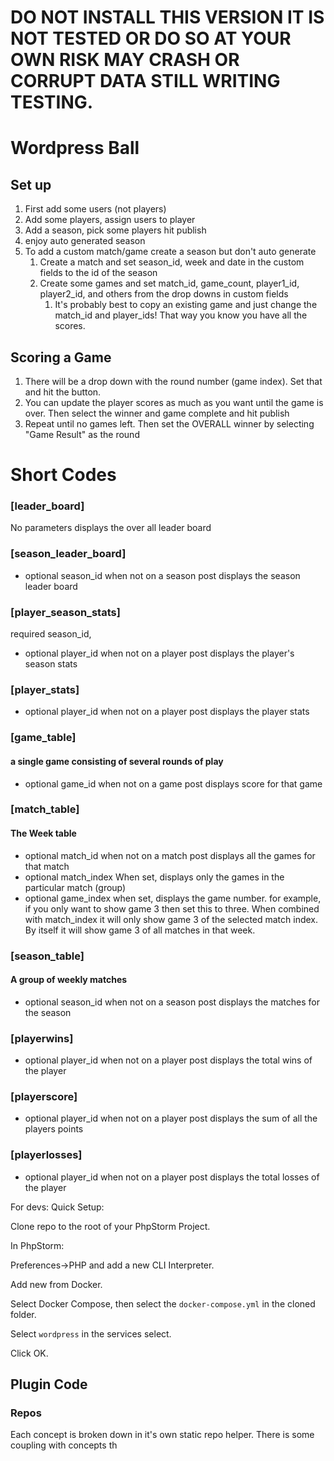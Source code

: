 # DO NOT INSTALL THIS VERSION IT IS NOT TESTED OR DO SO AT YOUR OWN RISK MAY CRASH OR CORRUPT DATA STILL WRITING TESTING.
# Wordpress Ball

## Set up

1. First add some users (not players)
2. Add some players, assign users to player
3. Add a season, pick some players hit publish
4. enjoy auto generated season
5. To add a custom match/game create a season but don't auto generate
   1. Create a match and set season_id, week and date in the custom fields to the id of the season
   2. Create some games and set match_id, game_count, player1_id, player2_id, and others from the drop downs in custom fields
      1. It's probably best to copy an existing game and just change the match_id and player_ids! That way you know you have all the scores.

## Scoring a Game
   1. There will be a drop down with the round number (game index). Set that and hit the button.
   2. You can update the player scores as much as you want until the game is over. Then select the winner and game complete and hit publish
   3. Repeat until no games left. Then set the OVERALL winner by selecting "Game Result" as the round 
# Short Codes
### [leader_board]
No parameters displays the over all leader board


### [season_leader_board] 
* optional season_id when not on a season post displays the season leader board

### [player_season_stats]
required season_id, 
* optional player_id when not on a player post displays the player's season stats

### [player_stats]
* optional player_id when not on a player post displays the player stats

### [game_table]
#### a single game consisting of several rounds of play
* optional game_id when not on a game post displays score for that game

### [match_table]
#### The Week table
* optional match_id when not on a match post displays all the games for that match
* optional match_index  When set, displays only the games in the particular match (group)
* optional game_index when set, displays the game number. for example, if you only want to show  game 3 then set this to three. When combined with match_index it will only show game 3 of the selected
match index. By itself it will show game 3 of all matches in that week. 

### [season_table]
#### A group of weekly matches
* optional season_id when not on a season post displays the matches for the season

### [playerwins]
* optional player_id when not on a player post displays the total wins of the player

### [playerscore]
* optional player_id when not on a player post displays the sum of all the players points

### [playerlosses]
* optional player_id when not on a player post displays the total losses of the player

For devs:
Quick Setup:

Clone repo to the root of your PhpStorm Project.

In PhpStorm:

Preferences->PHP and add a new CLI Interpreter.

Add new from Docker.

Select Docker Compose, then select the `docker-compose.yml` in the cloned folder.

Select `wordpress` in the services select.

Click OK.

## Plugin Code

### Repos

Each concept is broken down in it's own static repo helper.
There is some coupling with concepts th

